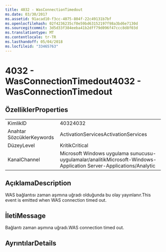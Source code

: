 ```yaml
---
title: 4032 - WasConnectionTimedout
ms.date: 03/30/2017
ms.assetid: 91acad10-f3cc-4075-804f-22c49131b7bf
ms.openlocfilehash: 02f4236235cf0e59bd63152197f98a3bd6e7130d
ms.sourcegitcommit: 3d5d33f384eeba41b2dff79d096f47ccc8d8f03d
ms.translationtype: MT
ms.contentlocale: tr-TR
ms.lasthandoff: 05/04/2018
ms.locfileid: "33465763"
---
```

# <a name="4032---wasconnectiontimedout"></a><span data-ttu-id="f4ae1-102">4032 - WasConnectionTimedout</span><span class="sxs-lookup"><span data-stu-id="f4ae1-102">4032 - WasConnectionTimedout</span></span>
## <a name="properties"></a><span data-ttu-id="f4ae1-103">Özellikler</span><span class="sxs-lookup"><span data-stu-id="f4ae1-103">Properties</span></span>  
  
|||  
|-|-|  
|<span data-ttu-id="f4ae1-104">Kimlik</span><span class="sxs-lookup"><span data-stu-id="f4ae1-104">ID</span></span>|<span data-ttu-id="f4ae1-105">4032</span><span class="sxs-lookup"><span data-stu-id="f4ae1-105">4032</span></span>|  
|<span data-ttu-id="f4ae1-106">Anahtar Sözcükler</span><span class="sxs-lookup"><span data-stu-id="f4ae1-106">Keywords</span></span>|<span data-ttu-id="f4ae1-107">ActivationServices</span><span class="sxs-lookup"><span data-stu-id="f4ae1-107">ActivationServices</span></span>|  
|<span data-ttu-id="f4ae1-108">Düzey</span><span class="sxs-lookup"><span data-stu-id="f4ae1-108">Level</span></span>|<span data-ttu-id="f4ae1-109">Kritik</span><span class="sxs-lookup"><span data-stu-id="f4ae1-109">Critical</span></span>|  
|<span data-ttu-id="f4ae1-110">Kanal</span><span class="sxs-lookup"><span data-stu-id="f4ae1-110">Channel</span></span>|<span data-ttu-id="f4ae1-111">Microsoft Windows uygulama sunucusu-uygulamalar/analitik</span><span class="sxs-lookup"><span data-stu-id="f4ae1-111">Microsoft-Windows-Application Server-Applications/Analytic</span></span>|  
  
## <a name="description"></a><span data-ttu-id="f4ae1-112">Açıklama</span><span class="sxs-lookup"><span data-stu-id="f4ae1-112">Description</span></span>  
 <span data-ttu-id="f4ae1-113">WAS bağlantısı zaman aşımına uğradı olduğunda bu olay yayınlanır.</span><span class="sxs-lookup"><span data-stu-id="f4ae1-113">This event is emitted when WAS connection timed out.</span></span>  
  
## <a name="message"></a><span data-ttu-id="f4ae1-114">İleti</span><span class="sxs-lookup"><span data-stu-id="f4ae1-114">Message</span></span>  
 <span data-ttu-id="f4ae1-115">Bağlantı zaman aşımına uğradı.</span><span class="sxs-lookup"><span data-stu-id="f4ae1-115">WAS connection timed out.</span></span>  
  
## <a name="details"></a><span data-ttu-id="f4ae1-116">Ayrıntılar</span><span class="sxs-lookup"><span data-stu-id="f4ae1-116">Details</span></span>
